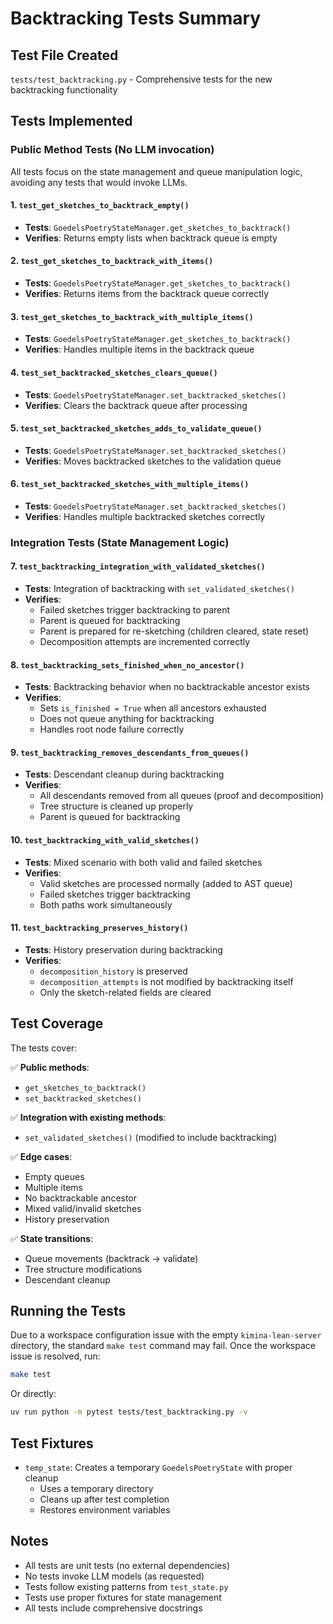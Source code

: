 # Backtracking Tests Summary

## Test File Created
`tests/test_backtracking.py` - Comprehensive tests for the new backtracking functionality

## Tests Implemented

### Public Method Tests (No LLM invocation)

All tests focus on the state management and queue manipulation logic, avoiding any tests that would invoke LLMs.

#### 1. `test_get_sketches_to_backtrack_empty()`
- **Tests**: `GoedelsPoetryStateManager.get_sketches_to_backtrack()`
- **Verifies**: Returns empty lists when backtrack queue is empty

#### 2. `test_get_sketches_to_backtrack_with_items()`
- **Tests**: `GoedelsPoetryStateManager.get_sketches_to_backtrack()`
- **Verifies**: Returns items from the backtrack queue correctly

#### 3. `test_get_sketches_to_backtrack_with_multiple_items()`
- **Tests**: `GoedelsPoetryStateManager.get_sketches_to_backtrack()`
- **Verifies**: Handles multiple items in the backtrack queue

#### 4. `test_set_backtracked_sketches_clears_queue()`
- **Tests**: `GoedelsPoetryStateManager.set_backtracked_sketches()`
- **Verifies**: Clears the backtrack queue after processing

#### 5. `test_set_backtracked_sketches_adds_to_validate_queue()`
- **Tests**: `GoedelsPoetryStateManager.set_backtracked_sketches()`
- **Verifies**: Moves backtracked sketches to the validation queue

#### 6. `test_set_backtracked_sketches_with_multiple_items()`
- **Tests**: `GoedelsPoetryStateManager.set_backtracked_sketches()`
- **Verifies**: Handles multiple backtracked sketches correctly

### Integration Tests (State Management Logic)

#### 7. `test_backtracking_integration_with_validated_sketches()`
- **Tests**: Integration of backtracking with `set_validated_sketches()`
- **Verifies**:
  - Failed sketches trigger backtracking to parent
  - Parent is queued for backtracking
  - Parent is prepared for re-sketching (children cleared, state reset)
  - Decomposition attempts are incremented correctly

#### 8. `test_backtracking_sets_finished_when_no_ancestor()`
- **Tests**: Backtracking behavior when no backtrackable ancestor exists
- **Verifies**:
  - Sets `is_finished = True` when all ancestors exhausted
  - Does not queue anything for backtracking
  - Handles root node failure correctly

#### 9. `test_backtracking_removes_descendants_from_queues()`
- **Tests**: Descendant cleanup during backtracking
- **Verifies**:
  - All descendants removed from all queues (proof and decomposition)
  - Tree structure is cleaned up properly
  - Parent is queued for backtracking

#### 10. `test_backtracking_with_valid_sketches()`
- **Tests**: Mixed scenario with both valid and failed sketches
- **Verifies**:
  - Valid sketches are processed normally (added to AST queue)
  - Failed sketches trigger backtracking
  - Both paths work simultaneously

#### 11. `test_backtracking_preserves_history()`
- **Tests**: History preservation during backtracking
- **Verifies**:
  - `decomposition_history` is preserved
  - `decomposition_attempts` is not modified by backtracking itself
  - Only the sketch-related fields are cleared

## Test Coverage

The tests cover:

✅ **Public methods**:
- `get_sketches_to_backtrack()`
- `set_backtracked_sketches()`

✅ **Integration with existing methods**:
- `set_validated_sketches()` (modified to include backtracking)

✅ **Edge cases**:
- Empty queues
- Multiple items
- No backtrackable ancestor
- Mixed valid/invalid sketches
- History preservation

✅ **State transitions**:
- Queue movements (backtrack → validate)
- Tree structure modifications
- Descendant cleanup

## Running the Tests

Due to a workspace configuration issue with the empty `kimina-lean-server` directory, the standard `make test` command may fail. Once the workspace issue is resolved, run:

```bash
make test
```

Or directly:
```bash
uv run python -m pytest tests/test_backtracking.py -v
```

## Test Fixtures

- `temp_state`: Creates a temporary `GoedelsPoetryState` with proper cleanup
  - Uses a temporary directory
  - Cleans up after test completion
  - Restores environment variables

## Notes

- All tests are unit tests (no external dependencies)
- No tests invoke LLM models (as requested)
- Tests follow existing patterns from `test_state.py`
- Tests use proper fixtures for state management
- All tests include comprehensive docstrings

